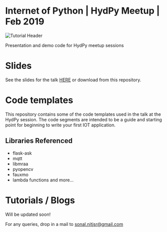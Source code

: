 Internet of Python | HydPy Meetup | Feb 2019
============================================
![Tutorial Header](https://m.media-amazon.com/images/G/01/mobile-apps/dex/alexa/alexa-skills-kit/tutorials/fact/header._TTH_.png)

Presentation and demo code for HydPy meetup sessions

# Slides 

See the slides for the talk [HERE](https://www.slideshare.net/sonal-raj/internet-of-python-iot-with-python-and-serverless-sonal-raj-hydpy-feb-2019) or download from this repository.

# Code templates
This repository contains some of the code templates used in the talk at the HydPy session. 
The code segments are intended to be a guide and starting point for beginning to write your first IOT application. 

## Libraries Referenced
 * flask-ask
 * mqtt
 * libmraa
 * pyopencv
 * fauxmo
 * lambda functions
 and more...
 
# Tutorials / Blogs
Will be updated soon!
 
For any queries, drop in a mail to [sonal.nitjsr@gmail.com](mailto:sonal.nitjsr@gmail.com)
